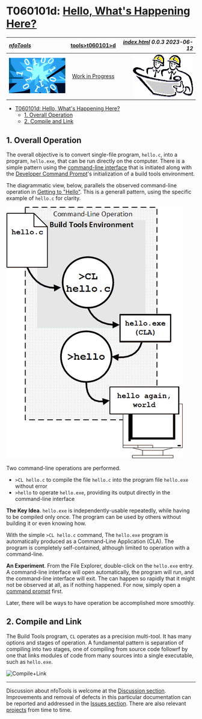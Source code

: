 <!-- index.md 0.0.3                 UTF-8                          2023-06-12
     ----1----|----2----|----3----|----4----|----5----|----6----|----7----|--*

                   T060101d: HELLO, WHAT'S HAPPENING HERE?
     -->

# T060101d: [Hello, What's Happening Here?](.)

| ***[nfoTools](../../../)*** | [tools](../../)[>t060101](../)[>d](.) | ***[index.html](index.html) 0.0.3 2023-06-12*** |
| :--                |       :-:          | --: |
| ![nfotools](../../../images/nfoWorks-2014-06-02-1702-LogoSmall.png) | [Work in Progress](T060101d.txt) | ![Hard Hat Area](../../../images/hardhat-logo.gif) |


- [T060101d: Hello, What's Happening Here?](#t060101d-hello-whats-happening-here)
  - [1. Overall Operation](#1-overall-operation)
  - [2. Compile and Link](#2-compile-and-link)

## 1. Overall Operation

The overall objective is to convert single-file program, `hello.c`,
into a program, `hello.exe`, that can be run directly on the computer.  There
is a simple pattern using the
[command-line interface](https://en.wikipedia.org/wiki/Command-line_interface)
that is initiated along with the
[Developer Command Prompt](https://learn.microsoft.com/en-us/visualstudio/ide/reference/command-prompt-powershell)'s
initialization of a build tools environment.

The diagrammatic view, below, parallels the observed command-line operation in
[Getting to "Hello"](../c/#62-customized-command-prompt-operation).  This is a
generall pattern, using the specific example of `hello.c` for clarity.

![Overall Operation](T060101d1-2023-06-11-0919-CL-Hello.png)

Two command-line operations are performed.

- `>CL hello.c` to compile the file `hello.c` into the program file
`hello.exe` without error
- `>hello` to operate `hello.exe`, providing its output directly in the
command-line interface

**The Key Idea**. `hello.exe` is independently-usable repeatedly, while having
to be compiled only once.  The program can be used by others without building
it or even knowing how.

With the simple `>CL hello.c` command, The `hello.exe` program is
automatically produced as a Command-Line Application (CLA).  The program is
completely self-contained, although limited to operation with a command-line.

**An Experiment**.  From the File Explorer, double-click on the `hello.exe`
entry.  A command-line interface will open automatically, the program will
run, and the command-line interface will exit.  The can happen so rapidly
that it might not be observed at all, as if nothing happened.  For now, simply
open a [command prompt](../../T060501/) first.

Later, there will be ways to have operation be accomplished more smoothly.

## 2. Compile and Link

The Build Tools program, `CL` operates as a precision multi-tool.  It has many
options and stages of operation.  A fundamental pattern is separation of
compiling into two stages, one of compiling from source code followrf by one
that links modules of code from many sources into a single executable, such as
`hello.exe`.

![Compile+Link](T060101d2-2023-06-22-1545-Compile+Link.png)

---

Discussion about nfoTools is welcome at the
[Discussion section](https://github.com/orcmid/nfoTools/discussions).
Improvements and removal of defects in this particular documentation can be
reported and addressed in the
[Issues section](https://github.com/orcmid/nfoTools/issues).  There are also
relevant [projects](https://github.com/orcmid/nfoTools/projects?type=classic)
from time to time.

<!-- ----1----|----2----|----3----|----4----|----5----|----6----|----7----|--*

     0.0.3 2023-06-12T20:20Z Touchup, starting "2. Compile and Link"
     0.0.2 2023-06-11T16:48Z Improve with "1. Overall Operation" redrawn
     0.0.1 2023-06-08T20:41Z Add "The Simple Process" draft section
     0.0.0 2023-06-07T19:38Z Placeholder morphed from 0.1.0 T060101c index.md


                *** end of docs/tools/T060101/d/index.md ***
     -->
